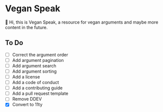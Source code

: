 # Vegan Speak

👋 Hi, this is Vegan Speak, a resource for vegan arguments and maybe more content in the future.

## To Do

- [ ] Correct the argument order
- [ ] Add argument pagination
- [ ] Add argument search
- [ ] Add argument sorting
- [ ] Add a license
- [ ] Add a code of conduct
- [ ] Add a contributing guide
-	[ ] Add a pull request template
- [ ] Remove DDEV
- [x] Convert to 11ty